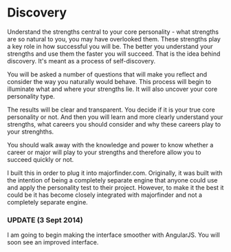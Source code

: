Discovery
===========

Understand the strengths central to your core personality - what strengths are so natural to you, you may have overlooked them.  These strengths play a key role in how successful you will be. The better you understand your strengths and use them the faster you will succeed.  That is the idea behind discovery.  It's meant as a process of self-discovery. 

You will be asked a number of questions that will make you reflect and consider the way you naturally would behave.  This process will begin to illuminate what and where your strengths lie. It will also uncover your core personality type. 

The results will be clear and transparent. You decide if it is your true core personality or not.  And then you will learn and more clearly understand your strengths, what careers you should consider and why these careers play to your strenghths.  

You should walk away with the knowledge and power to know whether a career or major will play to your strengths and therefore allow you to succeed quickly or not.  

I built this in order to plug it into majorfinder.com.  Originally, it was built with the intention of being a completely separate engine that anyone could use and apply the personality test to their project.  However, to make it the best it could be it has become closely integrated with majorfinder and not a completely separate engine. 

### UPDATE (3 Sept 2014)

I am going to begin making the interface smoother with AngularJS.  You will soon see an improved interface. 
